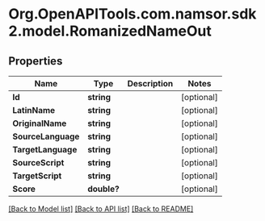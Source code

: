 # Org.OpenAPITools.com.namsor.sdk2.model.RomanizedNameOut
## Properties

Name | Type | Description | Notes
------------ | ------------- | ------------- | -------------
**Id** | **string** |  | [optional] 
**LatinName** | **string** |  | [optional] 
**OriginalName** | **string** |  | [optional] 
**SourceLanguage** | **string** |  | [optional] 
**TargetLanguage** | **string** |  | [optional] 
**SourceScript** | **string** |  | [optional] 
**TargetScript** | **string** |  | [optional] 
**Score** | **double?** |  | [optional] 

[[Back to Model list]](../README.md#documentation-for-models) [[Back to API list]](../README.md#documentation-for-api-endpoints) [[Back to README]](../README.md)

